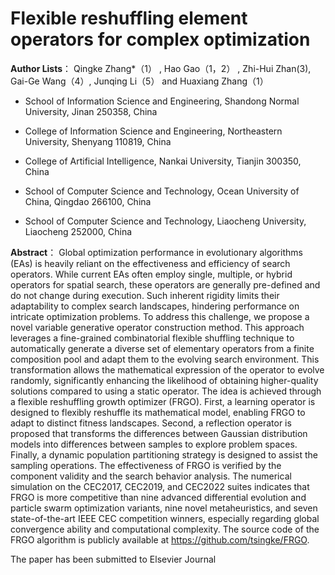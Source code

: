 # Flexible reshuffling element operators for complex optimization

**Author Lists**： Qingke Zhang*（1） , Hao Gao（1，2） , Zhi-Hui Zhan(3), Gai-Ge Wang（4）, Junqing Li（5） and Huaxiang Zhang（1）
- School of Information Science and Engineering, Shandong Normal University, Jinan 250358, China
  
- College of Information Science and Engineering, Northeastern University, Shenyang 110819, China
  
- College of Artificial Intelligence, Nankai University, Tianjin 300350, China
  
- School of Computer Science and Technology, Ocean University of China, Qingdao 266100, China
  
- School of Computer Science and Technology, Liaocheng University, Liaocheng 252000, China



**Abstract**： Global optimization performance in evolutionary algorithms (EAs) is heavily reliant on the
effectiveness and efficiency of search operators. While current EAs often employ single,
multiple, or hybrid operators for spatial search, these operators are generally pre-defined and
do not change during execution. Such inherent rigidity limits their adaptability to complex
search landscapes, hindering performance on intricate optimization problems. To address this
challenge, we propose a novel variable generative operator construction method. This approach
leverages a fine-grained combinatorial flexible shuffling technique to automatically generate a
diverse set of elementary operators from a finite composition pool and adapt them to the evolving
search environment. This transformation allows the mathematical expression of the operator to
evolve randomly, significantly enhancing the likelihood of obtaining higher-quality solutions
compared to using a static operator. The idea is achieved through a flexible reshuffling growth
optimizer (FRGO). First, a learning operator is designed to flexibly reshuffle its mathematical
model, enabling FRGO to adapt to distinct fitness landscapes. Second, a reflection operator is
proposed that transforms the differences between Gaussian distribution models into differences
between samples to explore problem spaces. Finally, a dynamic population partitioning strategy
is designed to assist the sampling operations. The effectiveness of FRGO is verified by the
component validity and the search behavior analysis. The numerical simulation on the CEC2017,
CEC2019, and CEC2022 suites indicates that FRGO is more competitive than nine advanced
differential evolution and particle swarm optimization variants, nine novel metaheuristics, and
seven state-of-the-art IEEE CEC competition winners, especially regarding global convergence
ability and computational complexity. The source code of the FRGO algorithm is publicly
available at https://github.com/tsingke/FRGO.


The paper has been submitted to Elsevier Journal
